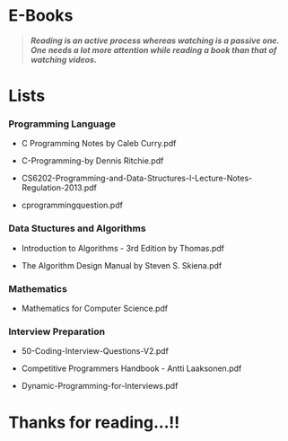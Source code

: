 # E-Books

> **_Reading is an active process whereas watching is a passive one. One needs a lot more attention while reading a book than that of watching videos._**



# Lists

### Programming Language

- C Programming Notes by Caleb Curry.pdf

- C-Programming-by Dennis Ritchie.pdf

- CS6202-Programming-and-Data-Structures-I-Lecture-Notes-Regulation-2013.pdf

- cprogrammingquestion.pdf

### Data Stuctures and Algorithms

- Introduction to Algorithms - 3rd Edition by Thomas.pdf

- The Algorithm Design Manual by Steven S. Skiena.pdf

### Mathematics

- Mathematics for Computer Science.pdf

### Interview Preparation

- 50-Coding-Interview-Questions-V2.pdf

- Competitive Programmers Handbook - Antti Laaksonen.pdf

- Dynamic-Programming-for-Interviews.pdf



# Thanks for reading...!!

